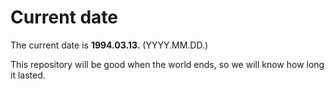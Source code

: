 # Current date

The current date is **1994.03.13.** (YYYY.MM.DD.)

This repository will be good when the world ends, so we will know how long it lasted.